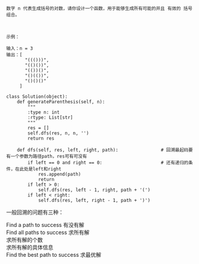 ```
数字 n 代表生成括号的对数，请你设计一个函数，用于能够生成所有可能的并且 有效的 括号组合。

 

示例：

输入：n = 3
输出：[
       "((()))",
       "(()())",
       "(())()",
       "()(())",
       "()()()"
     ]

```

```
class Solution(object):
    def generateParenthesis(self, n):
        """
        :type n: int
        :rtype: List[str]
        """
        res = []
        self.dfs(res, n, n, '')
        return res
        
    def dfs(self, res, left, right, path):                # 回溯最起码要有一个参数为路径path，res可有可没有
        if left == 0 and right == 0:                      # 还有递归的条件，在此处是left和right
            res.append(path)
            return
        if left > 0:
            self.dfs(res, left - 1, right, path + '(')
        if left < right:
            self.dfs(res, left, right - 1, path + ')')
 ```

一般回溯的问题有三种：

Find a path to success 有没有解  
Find all paths to success 求所有解  
  求所有解的个数  
  求所有解的具体信息  
Find the best path to success 求最优解




